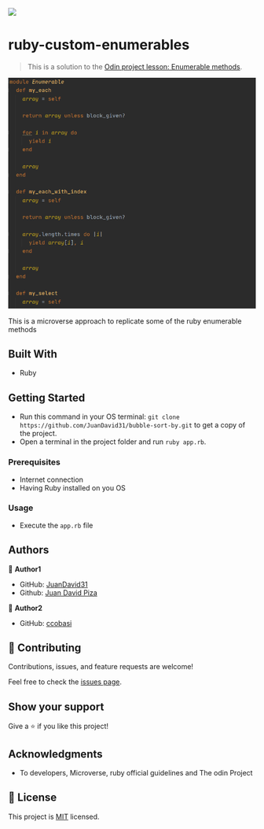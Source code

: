 ![](https://img.shields.io/badge/Microverse-blueviolet)

# ruby-custom-enumerables

> This is a solution to the [Odin project lesson: Enumerable methods](https://github.com/TheOdinProject/curriculum/blob/master/archive/old_lessons/ruby/basic_ruby/project_advanced_building_blocks.md#project-2-enumerable-methods). 

![screenshot](screenshot.png)

This is a microverse approach to replicate some of the ruby enumerable methods

## Built With

- Ruby


## Getting Started

- Run this command in your OS terminal: `git clone https://github.com/JuanDavid31/bubble-sort-by.git` to get a copy of the project.
- Open a terminal in the project folder and run `ruby app.rb`.


### Prerequisites

* Internet connection
* Having Ruby installed on you OS


### Usage

* Execute the `app.rb` file

## Authors

👤 **Author1**

- GitHub: [JuanDavid31](https://github.com/JuanDavid31)
- Github: [Juan David Piza](https://twitter.com/jdpw31)

👤 **Author2**

- GitHub: [ccobasi](https://github.com/ccobasi)

## 🤝 Contributing

Contributions, issues, and feature requests are welcome!

Feel free to check the [issues page](https://github.com/JuanDavid31/ruby-custom-enumerables/issues).

## Show your support

Give a ⭐️ if you like this project!

## Acknowledgments

- To developers, Microverse, ruby official guidelines and The odin Project

## 📝 License

This project is [MIT](https://es.wikipedia.org/wiki/Licencia_MIT) licensed.